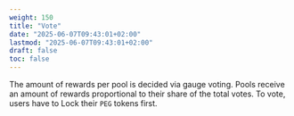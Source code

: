 ```yaml
---
weight: 150
title: "Vote"
date: "2025-06-07T09:43:01+02:00"
lastmod: "2025-06-07T09:43:01+02:00"
draft: false
toc: false
---
```


The amount of rewards per pool is decided via gauge voting. Pools receive an amount of rewards proportional to their share of the total votes. To vote, users have to Lock their `PEG` tokens first.
